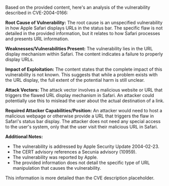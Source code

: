 Based on the provided content, here's an analysis of the vulnerability described in CVE-2004-0166:

**Root Cause of Vulnerability:**
The root cause is an unspecified vulnerability in how Apple Safari displays URLs in the status bar. The specific flaw is not detailed in the provided information, but it relates to how Safari processes and presents URL information.

**Weaknesses/Vulnerabilities Present:**
The vulnerability lies in the URL display mechanism within Safari. The content indicates a failure to properly display URLs.

**Impact of Exploitation:**
The content states that the complete impact of this vulnerability is not known. This suggests that while a problem exists with the URL display, the full extent of the potential harm is still unclear.

**Attack Vectors:**
The attack vector involves a malicious website or URL that triggers the flawed URL display mechanism in Safari. An attacker could potentially use this to mislead the user about the actual destination of a link.

**Required Attacker Capabilities/Position:**
An attacker would need to host a malicious webpage or otherwise provide a URL that triggers the flaw in Safari's status bar display. The attacker does not need any special access to the user's system, only that the user visit their malicious URL in Safari.

**Additional Notes:**
- The vulnerability is addressed by Apple Security Update 2004-02-23.
- The CERT advisory references a Secunia advisory (10959).
- The vulnerability was reported by Apple.
- The provided information does not detail the specific type of URL manipulation that causes the vulnerability.

This information is more detailed than the CVE description placeholder.